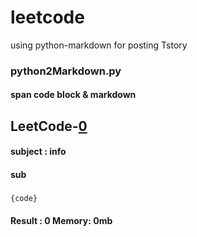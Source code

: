 # leetcode
using python-markdown for posting Tstory 


### python2Markdown.py

#### span code block & markdown 

<h2>LeetCode-<a href="leetcode">0</a></h2>
<h4>subject : info</h4>
<h4>sub</h4><h3></h3><div class="codehilite"><pre><span></span><code><span class="p">{</span><span class="n">code</span><span class="p">}</span>
</code></pre></div><h4>Result : 0 Memory: 0mb</h4>